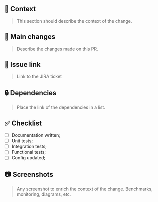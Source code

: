 ## 📒 Context

> This section should describe the context of the change.

## 👷 Main changes

> Describe the changes made on this PR.

## 🔗 Issue link

> Link to the JIRA ticket

## 🔒 Dependencies

> Place the link of the dependencies in a list.

## ✅ Checklist

- [ ] Documentation written;
- [ ] Unit tests;
- [ ] Integration tests;
- [ ] Functional tests;
- [ ] Config updated;

## 📷 Screenshots

> Any screenshot to enrich the context of the change. Benchmarks, monitoring, diagrams, etc.
